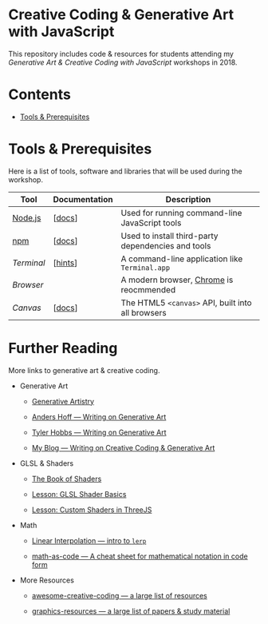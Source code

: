 # Creative Coding & Generative Art with JavaScript

This repository includes code & resources for students attending my *Generative Art & Creative Coding with JavaScript* workshops in 2018.

# Contents

- [Tools & Prerequisites](#tools--prerequisites)


# Tools & Prerequisites

Here is a list of tools, software and libraries that will be used during the workshop.

| Tool | Documentation | Description |
|---|---|---|
| [Node.js](https://nodejs.org/en/) | [[docs](https://nodejs.org/dist/latest-v8.x/docs/api/)] | Used for running command-line JavaScript tools
| [npm](https://npmjs.com/) | [[docs](https://nodejs.org/dist/latest-v8.x/docs/api/)] | Used to install third-party dependencies and tools
| *Terminal* | [[hints](#command-line-tips)] | A command-line application like `Terminal.app`
| *Browser* |  | A modern browser, [Chrome](https://www.google.com/chrome/) is reocmmended
| *Canvas* | [[docs](https://developer.mozilla.org/kab/docs/Web/API/Canvas_API)] | The HTML5 `<canvas>` API, built into all browsers 



<!-- - [Node.js](https://nodejs.org/en/) [[docs](https://nodejs.org/dist/latest-v8.x/docs/api/)]

  - Will be used for running command-line JavaScript tools

- [npm](https://www.npmjs.com/) [[docs](https://docs.npmjs.com/)]

  - Will be used to install third-party dependencies and tools

- A Command-Line Application [[tips](#tips-for-using-the-command-line)]

  - e.g. `Terminal.app` in macOS or [cmder](http://cmder.net/) in Windows

- Canvas API [[docs](https://developer.mozilla.org/kab/docs/Web/API/Canvas_API)] 

  - 2D and WebGL features on the HTML5 `<canvas>` tag, built-into all browsers

- [`canvas-sketch`](https://github.com/mattdesl/canvas-sketch/) [[docs](https://github.com/mattdesl/canvas-sketch/tree/master/docs)]

  - A development tool for Generative Art

- [`canvas-sketch-util`](https://github.com/mattdesl/canvas-sketch-util/) [[docs](https://github.com/mattdesl/canvas-sketch-util/tree/master/docs)]

  - Utilities for Math & Random Number Generation

- [ThreeJS](https://threejs.org/) [[docs](https://threejs.org/docs/)]

  - A Rendering Engine for WebGL -->


# Further Reading

More links to generative art & creative coding.

- Generative Art

  - [Generative Artistry](https://generativeartistry.com/)

  - [Anders Hoff — Writing on Generative Art](https://inconvergent.net/#writing)

  - [Tyler Hobbs — Writing on Generative Art](http://www.tylerlhobbs.com/writings)

  - [My Blog — Writing on Creative Coding & Generative Art](https://mattdesl.svbtle.com/)

- GLSL & Shaders

  - [The Book of Shaders](https://thebookofshaders.com/)

  - [Lesson: GLSL Shader Basics](https://github.com/Jam3/jam3-lesson-webgl-shader-intro)

  - [Lesson: Custom Shaders in ThreeJS](https://github.com/Jam3/jam3-lesson-webgl-shader-threejs)

- Math

  - [Linear Interpolation — intro to `lerp`](https://mattdesl.svbtle.com/linear-interpolation)

  - [math-as-code — A cheat sheet for mathematical notation in code form](https://github.com/Jam3/math-as-code)

- More Resources

  - [awesome-creative-coding — a large list of resources](https://github.com/terkelg/awesome-creative-coding)

  - [graphics-resources — a large list of papers & study material](https://github.com/mattdesl/graphics-resources)